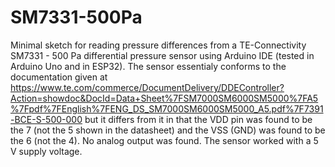 # SM7331-500Pa
Minimal sketch for reading pressure differences from a TE-Connectivity SM7331 - 500 Pa differential pressure sensor using Arduino IDE (tested in Arduino Uno and in ESP32).
The sensor essentialy conforms to the documentation given at https://www.te.com/commerce/DocumentDelivery/DDEController?Action=showdoc&DocId=Data+Sheet%7FSM7000SM6000SM5000%7FA5%7Fpdf%7FEnglish%7FENG_DS_SM7000SM6000SM5000_A5.pdf%7F7391-BCE-S-500-000 but it differs from it in that the VDD pin was found to be the 7 (not the 5 shown in the datasheet) and the VSS (GND) was found to be the 6 (not the 4). No analog output was found. The sensor worked with a 5 V supply voltage.

